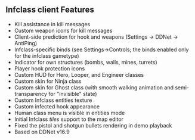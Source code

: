 ## Infclass client Features

- Kill assistance in kill messages
- Custom weapon icons for kill messages
- Client-side prediction for hook and weapons (Settings -> DDNet -> AntiPing)
- Infclass-specific binds (see Settings->Controls; the binds enabled only for the infclass gametype)
- Indicator for own structures (bombs, walls, mines, turrets)
- Player hook protection icons
- Custom HUD for Hero, Looper, and Engineer classes
- Custom skin for Ninja class
- Custom skin for Ghost class (with smooth walking animation and semi-transparency for "invisible" state)
- Custom Infclass entities texture
- Custom infected hook appearance
- Human class menu is visible in entities mode
- Initial Infclass *tiles* support to the map editor
- Fixed the pistol and shotgun bullets rendering in demo playback
- Based on DDNet v16.9
